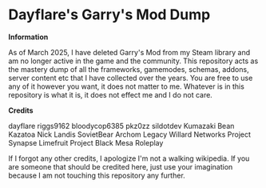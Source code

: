 # Dayflare's Garry's Mod Dump

**Information**

As of March 2025, I have deleted Garry's Mod from my Steam library and am no longer active in the game and the community. This repository acts as the mastery dump of all the frameworks, gamemodes, schemas, addons, server content etc that I have collected over the years. You are free to use any of it however you want, it does not matter to me. Whatever is in this repository is what it is, it does not effect me and I do not care.

**Credits**

dayflare
riggs9162
bloodycop6385
pkz0zz
sildotdev
Kumazaki
Bean
Kazatoa
Nick Landis
SovietBear
Archom
Legacy
Willard Networks
Project Synapse
Limefruit
Project Black Mesa Roleplay

If I forgot any other credits, I apologize I'm not a walking wikipedia. If you are someone that should be credited here, just use your imagination because I am not touching this repository any further.
